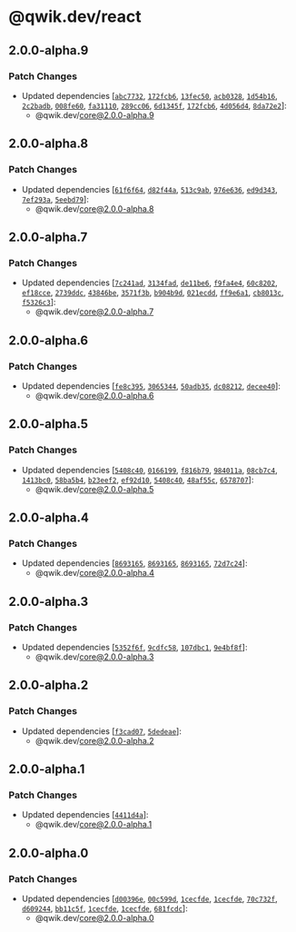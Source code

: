 # @qwik.dev/react

## 2.0.0-alpha.9

### Patch Changes

- Updated dependencies [[`abc7732`](https://github.com/QwikDev/qwik/commit/abc773245c88d3d33b8b1675679b5f781c5c5143), [`172fcb6`](https://github.com/QwikDev/qwik/commit/172fcb6fdbefbcf8c4719a63b028574fd467711f), [`13fec50`](https://github.com/QwikDev/qwik/commit/13fec50d204b3f3d51ea1e7d83e3ff2bb881ecf5), [`acb0328`](https://github.com/QwikDev/qwik/commit/acb032828323c35fd8e86fe6715bbda1fadf4abd), [`1d54b16`](https://github.com/QwikDev/qwik/commit/1d54b16d93e8bd5f175ddb58facdbb56e385d965), [`2c2badb`](https://github.com/QwikDev/qwik/commit/2c2badb33c82d13dc73ef484d91cca249bdcd3c9), [`008fe60`](https://github.com/QwikDev/qwik/commit/008fe608a10e1b3a555e93d024b17a91bc597bc7), [`fa31110`](https://github.com/QwikDev/qwik/commit/fa31110967291fc868bbfc8387563d48aba50846), [`289cc06`](https://github.com/QwikDev/qwik/commit/289cc0626f0ca56aa8379d846650c16f9a57a782), [`6d1345f`](https://github.com/QwikDev/qwik/commit/6d1345fd82445444141ed8b47a8ebdbaafe18922), [`172fcb6`](https://github.com/QwikDev/qwik/commit/172fcb6fdbefbcf8c4719a63b028574fd467711f), [`4d056d4`](https://github.com/QwikDev/qwik/commit/4d056d47fe0c1e53e285c6f0b0f6b3afc6e31acd), [`8da72e2`](https://github.com/QwikDev/qwik/commit/8da72e2fc07be62d2e7953f662200ead0de1b741)]:
  - @qwik.dev/core@2.0.0-alpha.9

## 2.0.0-alpha.8

### Patch Changes

- Updated dependencies [[`61f6f64`](https://github.com/QwikDev/qwik/commit/61f6f64bb4db04253ebb0b6a063ab63099832e9c), [`d82f44a`](https://github.com/QwikDev/qwik/commit/d82f44ad8f2bb8d14aa5ca5a10a8ba93d85cb09e), [`513c9ab`](https://github.com/QwikDev/qwik/commit/513c9ab027760bacccd9d7b749338efc31df2545), [`976e636`](https://github.com/QwikDev/qwik/commit/976e6369af633c780daea63260e6fed247bda78f), [`ed9d343`](https://github.com/QwikDev/qwik/commit/ed9d3438511d9eeb721f9ade351796e9c9fe8641), [`7ef293a`](https://github.com/QwikDev/qwik/commit/7ef293a40ef310a5fe1c7bcba178510dfaa2a07c), [`5eebd79`](https://github.com/QwikDev/qwik/commit/5eebd7999eb2552d94afee2b0bccc3f025696d5a)]:
  - @qwik.dev/core@2.0.0-alpha.8

## 2.0.0-alpha.7

### Patch Changes

- Updated dependencies [[`7c241ad`](https://github.com/QwikDev/qwik/commit/7c241adb3e6c089f0dc7700b6580703ba8458d5d), [`3134fad`](https://github.com/QwikDev/qwik/commit/3134fad5d7fbf92831bc87fefdeeba08ec61dd33), [`de11be6`](https://github.com/QwikDev/qwik/commit/de11be617eb564d74b2955ae3f8fffdb0fd9ecec), [`f9fa4e4`](https://github.com/QwikDev/qwik/commit/f9fa4e4401cca5ee5157f3b5f116238668ff7ed7), [`60c8202`](https://github.com/QwikDev/qwik/commit/60c8202512ce3451bd00ed81fd22fada0994167c), [`ef18cce`](https://github.com/QwikDev/qwik/commit/ef18cce957cc8afe1e77606fee8366e5bf002747), [`2739ddc`](https://github.com/QwikDev/qwik/commit/2739ddc14e10943dde80c9a3f5bcc3fdb7a1f73d), [`43846be`](https://github.com/QwikDev/qwik/commit/43846bee8c8dafe9aba09a8a37eaaea3826897bd), [`3571f3b`](https://github.com/QwikDev/qwik/commit/3571f3b8a5989991d892cce49b5a553e81358da8), [`b904b9d`](https://github.com/QwikDev/qwik/commit/b904b9d52ae6caad0fa1ae1baa8bc7b8f263d268), [`021ecdd`](https://github.com/QwikDev/qwik/commit/021ecdd050d286855b03af42e45d55a68d4cf7cc), [`ff9e6a1`](https://github.com/QwikDev/qwik/commit/ff9e6a10a8da582ac837fcfddeb8db1f260e4ec1), [`cb8013c`](https://github.com/QwikDev/qwik/commit/cb8013c7f756e258ade2f1a0afae391f085609a6), [`f5326c3`](https://github.com/QwikDev/qwik/commit/f5326c3ff47b97bc30e9c01f6e85b8f74d038787)]:
  - @qwik.dev/core@2.0.0-alpha.7

## 2.0.0-alpha.6

### Patch Changes

- Updated dependencies [[`fe8c395`](https://github.com/QwikDev/qwik/commit/fe8c39590c01621432e7a642c2e5988dfb93986f), [`3065344`](https://github.com/QwikDev/qwik/commit/3065344906c882998e7fd276a92df62e10c51cf6), [`50adb35`](https://github.com/QwikDev/qwik/commit/50adb352f1f30ff408d600286c7040b29d972a9e), [`dc08212`](https://github.com/QwikDev/qwik/commit/dc08212ef5e2157aa401dcb13419fc452f10d523), [`decee40`](https://github.com/QwikDev/qwik/commit/decee4066bf8ecf2cc6db976bc7ecae9ecf59ceb)]:
  - @qwik.dev/core@2.0.0-alpha.6

## 2.0.0-alpha.5

### Patch Changes

- Updated dependencies [[`5408c40`](https://github.com/QwikDev/qwik/commit/5408c40cc360b71106a81cffbb1c6ac2d80083a1), [`0166199`](https://github.com/QwikDev/qwik/commit/01661997d4ab5e1c22c41e2670fdbb05f52efed3), [`f816b79`](https://github.com/QwikDev/qwik/commit/f816b79e0c1b841dde18509234fd54eb2391308b), [`984011a`](https://github.com/QwikDev/qwik/commit/984011a2008cd48c9e6f4ac520911a295a2d32be), [`08cb7c4`](https://github.com/QwikDev/qwik/commit/08cb7c4b0ba50bc914cf52a80ba2711c7dacd81b), [`1413bc0`](https://github.com/QwikDev/qwik/commit/1413bc004a81a3f51f3f0b44207f2d190192ca9c), [`58ba5b4`](https://github.com/QwikDev/qwik/commit/58ba5b4e4aaf5db1a403b9d47969396736a6d158), [`b23eef2`](https://github.com/QwikDev/qwik/commit/b23eef2b91019d7078abae096402d7c35027e8e2), [`ef92d10`](https://github.com/QwikDev/qwik/commit/ef92d105e0965dd82d8b630831f4d24a76f2b99c), [`5408c40`](https://github.com/QwikDev/qwik/commit/5408c40cc360b71106a81cffbb1c6ac2d80083a1), [`48af55c`](https://github.com/QwikDev/qwik/commit/48af55c3827da545f80fc38be014741b0a895c9a), [`6578707`](https://github.com/QwikDev/qwik/commit/657870713a00747d82672e1d5aa458f6ab6171c1)]:
  - @qwik.dev/core@2.0.0-alpha.5

## 2.0.0-alpha.4

### Patch Changes

- Updated dependencies [[`8693165`](https://github.com/QwikDev/qwik/commit/86931654ce38a64d5c1730042f64989fa2a537ad), [`8693165`](https://github.com/QwikDev/qwik/commit/86931654ce38a64d5c1730042f64989fa2a537ad), [`8693165`](https://github.com/QwikDev/qwik/commit/86931654ce38a64d5c1730042f64989fa2a537ad), [`72d7c24`](https://github.com/QwikDev/qwik/commit/72d7c2450cbed380454869bab482ab6c01011221)]:
  - @qwik.dev/core@2.0.0-alpha.4

## 2.0.0-alpha.3

### Patch Changes

- Updated dependencies [[`5352f6f`](https://github.com/QwikDev/qwik/commit/5352f6fff07a2d8d0c9efc20fc95421ced06ea8e), [`9cdfc58`](https://github.com/QwikDev/qwik/commit/9cdfc58762fc19375e49c9947a1c0dd1ac0d3d2f), [`107dbc1`](https://github.com/QwikDev/qwik/commit/107dbc177e01968a53f138ea9424b6bae0834f28), [`9e4bf8f`](https://github.com/QwikDev/qwik/commit/9e4bf8f1bd03edea93725778d41a42dc36c3fc7f)]:
  - @qwik.dev/core@2.0.0-alpha.3

## 2.0.0-alpha.2

### Patch Changes

- Updated dependencies [[`f3cad07`](https://github.com/QwikDev/qwik/commit/f3cad07f544a9406e6bae5851aafe4624e115ead), [`5dedeae`](https://github.com/QwikDev/qwik/commit/5dedeae97c06757b62a9f7dc1cf40171fc1a517b)]:
  - @qwik.dev/core@2.0.0-alpha.2

## 2.0.0-alpha.1

### Patch Changes

- Updated dependencies [[`4411d4a`](https://github.com/QwikDev/qwik/commit/4411d4a2e65cfd4e86724a484cc38c45b1da4ef7)]:
  - @qwik.dev/core@2.0.0-alpha.1

## 2.0.0-alpha.0

### Patch Changes

- Updated dependencies [[`d00396e`](https://github.com/QwikDev/qwik/commit/d00396eed65e971809c16af3ad89118cf1d0235f), [`00c599d`](https://github.com/QwikDev/qwik/commit/00c599d7689a1d67601d3e7e61a81a689cf7ece0), [`1cecfde`](https://github.com/QwikDev/qwik/commit/1cecfdea15a032dd0258cd8c7e488ebe8b2a51c2), [`1cecfde`](https://github.com/QwikDev/qwik/commit/1cecfdea15a032dd0258cd8c7e488ebe8b2a51c2), [`70c732f`](https://github.com/QwikDev/qwik/commit/70c732fdc6befed71809e1885bc187623996b3b1), [`d609244`](https://github.com/QwikDev/qwik/commit/d609244c454457e919e359dc745bdd7b52fb4c60), [`bb11c5f`](https://github.com/QwikDev/qwik/commit/bb11c5f104c3f2c944e58072f433504d7e9cbc92), [`1cecfde`](https://github.com/QwikDev/qwik/commit/1cecfdea15a032dd0258cd8c7e488ebe8b2a51c2), [`1cecfde`](https://github.com/QwikDev/qwik/commit/1cecfdea15a032dd0258cd8c7e488ebe8b2a51c2), [`681fcdc`](https://github.com/QwikDev/qwik/commit/681fcdca43b2f51f753f4d247eed6dc729cb8c6c)]:
  - @qwik.dev/core@2.0.0-alpha.0

